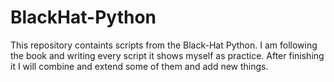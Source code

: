 # BlackHat-Python

This repository containts scripts from the Black-Hat Python.
I am following the book and writing every script it shows myself as practice.
After finishing it I will combine and extend some of them and add new things.